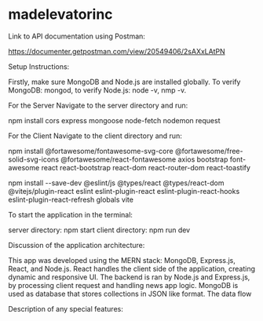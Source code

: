 # madelevatorinc

Link to API documentation using Postman:

https://documenter.getpostman.com/view/20549406/2sAXxLAtPN

Setup Instructions:

Firstly, make sure MongoDB and Node.js are installed globally.
To verify MongoDB: mongod, to verify Node.js: node -v, nmp -v.

For the Server
Navigate to the server directory and run:

npm install cors express mongoose node-fetch nodemon request

For the Client
Navigate to the client directory and run:

npm install @fortawesome/fontawesome-svg-core @fortawesome/free-solid-svg-icons @fortawesome/react-fontawesome axios bootstrap font-awesome react react-bootstrap react-dom react-router-dom react-toastify

npm install --save-dev @eslint/js @types/react @types/react-dom @vitejs/plugin-react eslint eslint-plugin-react eslint-plugin-react-hooks eslint-plugin-react-refresh globals vite

To start the application in the terminal:

server directory: npm start
client directory: npm run dev

Discussion of the application architecture:

This app was developed using the MERN stack: MongoDB, Express.js, React, and Node.js. React handles the client side of the application,
creating dynamic and responsive UI. The backend is ran by Node.js and Express.js, by processing client request and handling news app logic.
MongoDB is used as database that stores collections in JSON like format. The data flow 


Description of any special features:
